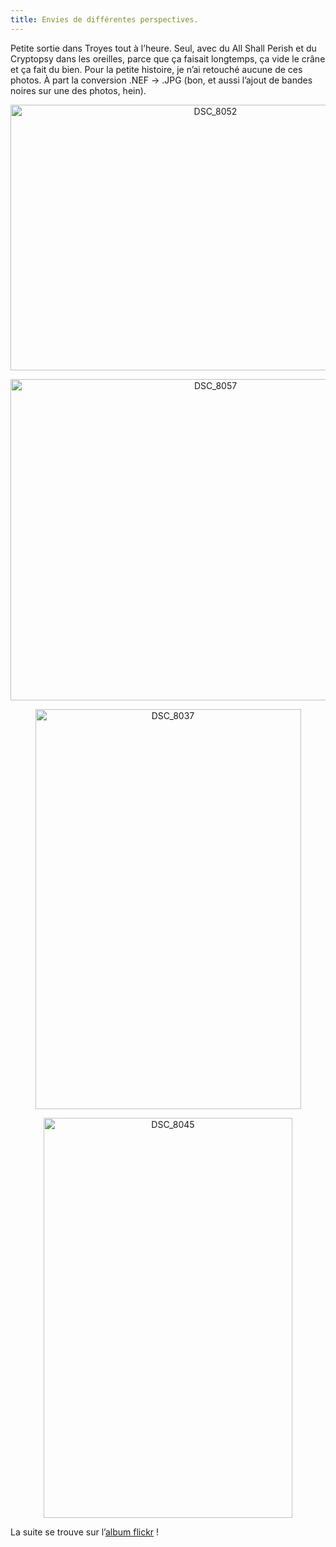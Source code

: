 ```yaml
---
title: Envies de différentes perspectives.
---
```

Petite sortie dans Troyes tout à l&rsquo;heure. Seul, avec du All Shall Perish et du Cryptopsy dans les oreilles, parce que ça faisait longtemps, ça vide le crâne et ça fait du bien.
Pour la petite histoire, je n&rsquo;ai retouché aucune de ces photos. À part la conversion .NEF -> .JPG (bon, et aussi l&rsquo;ajout de bandes noires sur une des photos, hein).

<p style="text-align:center;">
  <a href="http://www.flickr.com/photos/dondapo/5492945972/" title="DSC_8052 de Cyril Krylatov, sur Flickr"><img src="http://farm6.static.flickr.com/5260/5492945972_75a7b5ba2c_z.jpg" width="640" height="425" alt="DSC_8052" /></a>
</p>

<!--more-->

<p style="text-align:center;">
  <a href="http://www.flickr.com/photos/dondapo/5492960656/" title="DSC_8057 de Cyril Krylatov, sur Flickr"><img src="http://farm6.static.flickr.com/5260/5492960656_d2b2c1841a_z.jpg" width="640" height="514" alt="DSC_8057" /></a>
</p>

<p style="text-align:center;">
  <a href="http://www.flickr.com/photos/dondapo/5492936744/" title="DSC_8037 de Cyril Krylatov, sur Flickr"><img src="http://farm6.static.flickr.com/5212/5492936744_126ba20be3_z.jpg" width="425" height="640" alt="DSC_8037" /></a>
</p>

<p style="text-align:center;">
  <a href="http://www.flickr.com/photos/dondapo/5492975674/" title="DSC_8045 de Cyril Krylatov, sur Flickr"><img src="http://farm6.static.flickr.com/5059/5492975674_2779d42514_z.jpg" width="398" height="640" alt="DSC_8045" /></a>
</p>

La suite se trouve sur l&rsquo;[album flickr][1] !

 [1]: http://www.flickr.com/photos/dondapo/sets/72157626058281017/
